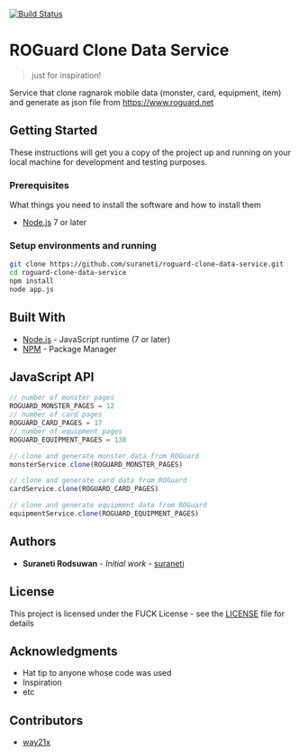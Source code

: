 [![Build Status](https://travis-ci.com/suraneti/roguard-clone-data-service.svg?branch=master)](https://travis-ci.com/suraneti/roguard-clone-data-service)

# ROGuard Clone Data Service 

> just for inspiration!

Service that clone ragnarok mobile data (monster, card, equipment, item) and generate as json file from https://www.roguard.net

## Getting Started

These instructions will get you a copy of the project up and running on your local machine for development and testing purposes.

### Prerequisites

What things you need to install the software and how to install them

* [Node.js](https://nodejs.org/en/) 7 or later

### Setup environments and running

```sh
git clone https://github.com/suraneti/roguard-clone-data-service.git
cd roguard-clone-data-service
npm install
node app.js
```

## Built With

* [Node.js](https://nodejs.org/en/) - JavaScript runtime (7 or later)
* [NPM](https://www.npmjs.com/) - Package Manager

## JavaScript API

```js
// number of monster pages
ROGUARD_MONSTER_PAGES = 12
// number of card pages
ROGUARD_CARD_PAGES = 17
// number of equipment pages
ROGUARD_EQUIPMENT_PAGES = 138

// clone and generate monster data from ROGuard
monsterService.clone(ROGUARD_MONSTER_PAGES)

// clone and generate card data from ROGuard
cardService.clone(ROGUARD_CARD_PAGES)

// clone and generate equipment data from ROGuard
equipmentService.clone(ROGUARD_EQUIPMENT_PAGES)
```

## Authors

* **Suraneti Rodsuwan** - *Initial work* - [suraneti](https://github.com/suraneti)

## License

This project is licensed under the FUCK License - see the [LICENSE](LICENSE.fuck) file for details

## Acknowledgments

* Hat tip to anyone whose code was used
* Inspiration
* etc

## Contributors

- [way21x](https://github.com/way21x)
